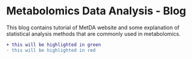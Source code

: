 # Metabolomics Data Analysis - Blog

This blog contains tutorial of MetDA website and some explanation of statistical analysis methods that are commonly used in metabolomics.

```diff
+ this will be highlighted in green
- this will be highlighted in red
```
